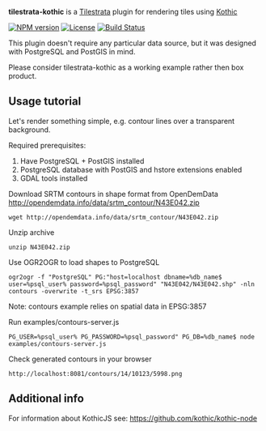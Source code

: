 **tilestrata-kothic** is a [Tilestrata](https://github.com/naturalatlas/tilestrata) plugin for rendering tiles using [Kothic](https://github.com/kothic/kothic-node)

[![NPM version][npm-version-image]][npm-url] [![License][license-image]][license-url]  [![Build Status][travis-image]][travis-url]

[npm-url]: https://npmjs.org/package/tilestrata-kothic
[npm-version-image]: http://img.shields.io/npm/v/tilestrata-kothic.svg?style=flat

[license-image]: https://img.shields.io/npm/l/tilestrata-kothic.svg?style=flat
[license-url]: LICENSE

[travis-url]: http://travis-ci.org/kothic/tilestrata-kothic
[travis-image]: http://img.shields.io/travis/kothic/tilestrata-kothic/master.svg?style=flat

This plugin doesn't require any particular data source, but it was designed with
PostgreSQL and PostGIS in mind.

Please consider tilestrata-kothic as a working example rather then box product.

## Usage tutorial

Let's render something simple, e.g. contour lines over a transparent background.

Required prerequisites:
1. Have PostgreSQL + PostGIS installed
2. PostgreSQL database with PostGIS and hstore extensions enabled
3. GDAL tools installed

Download SRTM contours in shape format from OpenDemData http://opendemdata.info/data/srtm_contour/N43E042.zip
```
wget http://opendemdata.info/data/srtm_contour/N43E042.zip
```

Unzip archive
```
unzip N43E042.zip
```

Use OGR2OGR to load shapes to PostgreSQL
```
ogr2ogr -f "PostgreSQL" PG:"host=localhost dbname=%db_name$ user=%psql_user% password=%psql_password" "N43E042/N43E042.shp" -nln contours -overwrite -t_srs EPSG:3857
```

Note: contours example relies on spatial data in EPSG:3857

Run examples/contours-server.js
```
PG_USER=%psql_user% PG_PASSWORD=%psql_password" PG_DB=%db_name$ node examples/contours-server.js
```

Check generated contours in your browser
```
http://localhost:8081/contours/14/10123/5998.png
```

## Additional info
For information about KothicJS see: https://github.com/kothic/kothic-node
